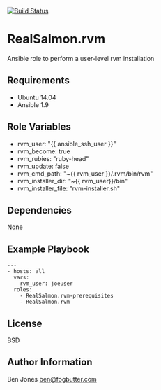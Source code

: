 [![Build Status](https://travis-ci.org/RealSalmon/ansible-rvm.svg?branch=master)](https://travis-ci.org/RealSalmon/ansible-rvm)

RealSalmon.rvm
==============
Ansible role to perform a user-level rvm installation

Requirements
------------
- Ubuntu 14.04
- Ansible 1.9

Role Variables
--------------
- rvm_user: "{{ ansible_ssh_user }}"
- rvm_become: true
- rvm_rubies: "ruby-head"
- rvm_update: false
- rvm_cmd_path: "~{{ rvm_user }}/.rvm/bin/rvm"
- rvm_installer_dir: "~{{ rvm_user}}/bin"
- rvm_installer_file: "rvm-installer.sh"

Dependencies
------------
None

Example Playbook
----------------
    ---
    - hosts: all
      vars:
        rvm_user: joeuser
      roles:
        - RealSalmon.rvm-prerequisites
        - RealSalmon.rvm

License
-------
BSD

Author Information
------------------
Ben Jones <ben@fogbutter.com>

